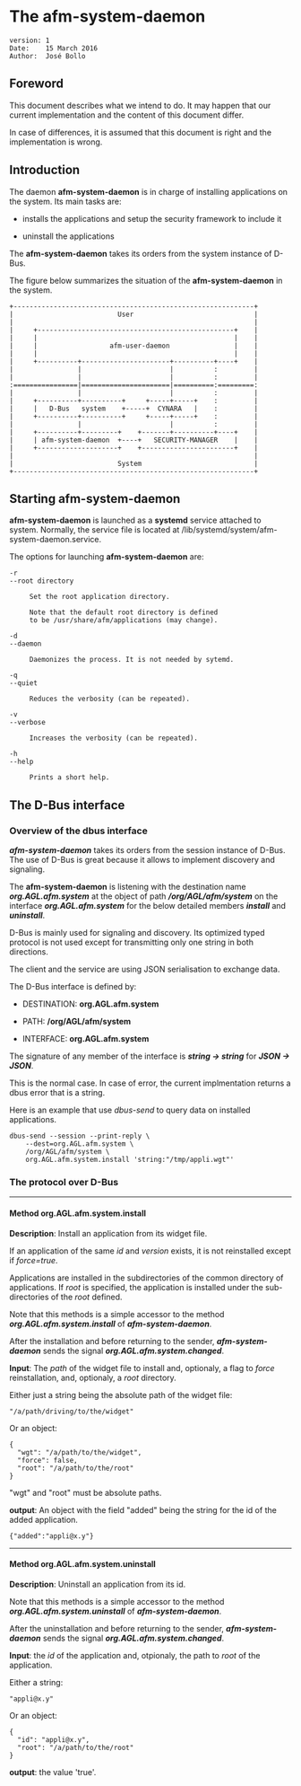 
The afm-system-daemon
=====================

    version: 1
    Date:    15 March 2016
    Author:  José Bollo



Foreword
--------

This document describes what we intend to do. It may happen that our
current implementation and the content of this document differ.

In case of differences, it is assumed that this document is right
and the implementation is wrong.


Introduction
------------

The daemon **afm-system-daemon** is in charge of installing
applications on the system. Its main tasks are:

 - installs the applications and setup the security framework
   to include it

 - uninstall the applications

The **afm-system-daemon** takes its orders from the system
instance of D-Bus.

The figure below summarizes the situation of the
**afm-system-daemon** in the system.

    +------------------------------------------------------------+
    |                          User                              |
    |                                                            |
    |     +-------------------------------------------------+    |
    |     |                                                 |    |
    |     |                  afm-user-daemon                |    |
    |     |                                                 |    |
    |     +----------+----------------------+----------+----+    |
    |                |                      |          :         |
    |                |                      |          :         |
    :================|======================|==========:=========:
    |                |                      |          :         |
    |     +----------+----------+     +-----+-----+    :         |
    |     |   D-Bus   system    +-----+  CYNARA   |    :         |
    |     +----------+----------+     +-----+-----+    :         |
    |                |                      |          :         |
    |     +----------+---------+    +-------+----------+----+    |
    |     | afm-system-daemon  +----+   SECURITY-MANAGER    |    |
    |     +--------------------+    +-----------------------+    |
    |                                                            |
    |                          System                            |
    +------------------------------------------------------------+


Starting **afm-system-daemon**
------------------------------

**afm-system-daemon** is launched as a **systemd** service
attached to system. Normally, the service file is
located at /lib/systemd/system/afm-system-daemon.service.

The options for launching **afm-system-daemon** are:

    -r
    --root directory
    
         Set the root application directory.

         Note that the default root directory is defined
         to be /usr/share/afm/applications (may change).
    
    -d
    --daemon
    
         Daemonizes the process. It is not needed by sytemd.
    
    -q
    --quiet
    
         Reduces the verbosity (can be repeated).
    
    -v
    --verbose
    
         Increases the verbosity (can be repeated).
    
    -h
    --help
    
         Prints a short help.
    
The D-Bus interface
-------------------

### Overview of the dbus interface

***afm-system-daemon*** takes its orders from the session instance
of D-Bus. The use of D-Bus is great because it allows to implement
discovery and signaling.

The **afm-system-daemon** is listening with the destination name
***org.AGL.afm.system*** at the object of path ***/org/AGL/afm/system***
on the interface ***org.AGL.afm.system*** for the below detailed
members ***install*** and ***uninstall***.

D-Bus is mainly used for signaling and discovery. Its optimized
typed protocol is not used except for transmitting only one string
in both directions.

The client and the service are using JSON serialisation to
exchange data. 

The D-Bus interface is defined by:

 * DESTINATION: **org.AGL.afm.system**

 * PATH: **/org/AGL/afm/system**

 * INTERFACE: **org.AGL.afm.system**

The signature of any member of the interface is ***string -> string***
for ***JSON -> JSON***.

This is the normal case. In case of error, the current implmentation
returns a dbus error that is a string.

Here is an example that use *dbus-send* to query data on
installed applications.

    dbus-send --session --print-reply \
        --dest=org.AGL.afm.system \
        /org/AGL/afm/system \
        org.AGL.afm.system.install 'string:"/tmp/appli.wgt"'

### The protocol over D-Bus

---

#### Method org.AGL.afm.system.install

**Description**: Install an application from its widget file.

If an application of the same *id* and *version* exists, it is not
reinstalled except if *force=true*.

Applications are installed in the subdirectories of the common directory
of applications.
If *root* is specified, the application is installed under the
sub-directories of the *root* defined.

Note that this methods is a simple accessor to the method
***org.AGL.afm.system.install*** of ***afm-system-daemon***.

After the installation and before returning to the sender,
***afm-system-daemon*** sends the signal ***org.AGL.afm.system.changed***.

**Input**: The *path* of the widget file to install and, optionaly,
a flag to *force* reinstallation, and, optionaly, a *root* directory.

Either just a string being the absolute path of the widget file:

    "/a/path/driving/to/the/widget"

Or an object:

    {
      "wgt": "/a/path/to/the/widget",
      "force": false,
      "root": "/a/path/to/the/root"
    }

"wgt" and "root" must be absolute paths.

**output**: An object with the field "added" being the string for
the id of the added application.

    {"added":"appli@x.y"}

---

#### Method org.AGL.afm.system.uninstall

**Description**: Uninstall an application from its id.


Note that this methods is a simple accessor to the method
***org.AGL.afm.system.uninstall*** of ***afm-system-daemon***.

After the uninstallation and before returning to the sender,
***afm-system-daemon*** sends the signal ***org.AGL.afm.system.changed***.

**Input**: the *id* of the application and, otpionaly, the path to
*root* of the application.

Either a string:

    "appli@x.y"

Or an object:

    {
      "id": "appli@x.y",
      "root": "/a/path/to/the/root"
    }

**output**: the value 'true'.

































[meta-intel]:       https://github.com/01org/meta-intel-iot-security                "A collection of layers providing security technologies"
[widgets]:          http://www.w3.org/TR/widgets                                    "Packaged Web Apps"
[widgets-digsig]:   http://www.w3.org/TR/widgets-digsig                             "XML Digital Signatures for Widgets"
[libxml2]:          http://xmlsoft.org/html/index.html                              "libxml2"
[openssl]:          https://www.openssl.org                                         "OpenSSL"
[xmlsec]:           https://www.aleksey.com/xmlsec                                  "XMLSec"
[json-c]:           https://github.com/json-c/json-c                                "JSON-c"
[d-bus]:            http://www.freedesktop.org/wiki/Software/dbus                   "D-Bus"
[libzip]:           http://www.nih.at/libzip                                        "libzip"
[cmake]:            https://cmake.org                                               "CMake"
[security-manager]: https://wiki.tizen.org/wiki/Security/Tizen_3.X_Security_Manager "Security-Manager"
[app-manifest]:     http://www.w3.org/TR/appmanifest                                "Web App Manifest"
[tizen-security]:   https://wiki.tizen.org/wiki/Security                            "Tizen security home page"
[tizen-secu-3]:     https://wiki.tizen.org/wiki/Security/Tizen_3.X_Overview         "Tizen 3 security overview"



